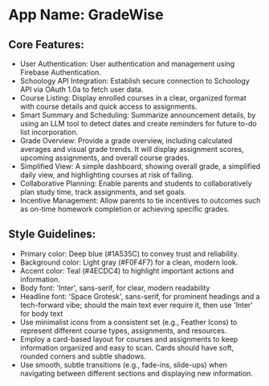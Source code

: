 # **App Name**: GradeWise

## Core Features:

- User Authentication: User authentication and management using Firebase Authentication.
- Schoology API Integration: Establish secure connection to Schoology API via OAuth 1.0a to fetch user data.
- Course Listing: Display enrolled courses in a clear, organized format with course details and quick access to assignments.
- Smart Summary and Scheduling: Summarize announcement details, by using an LLM tool to detect dates and create reminders for future to-do list incorporation.
- Grade Overview: Provide a grade overview, including calculated averages and visual grade trends. It will display assignment scores, upcoming assignments, and overall course grades.
- Simplified View: A simple dashboard, showing overall grade, a simplified daily view, and highlighting courses at risk of failing.
- Collaborative Planning: Enable parents and students to collaboratively plan study time, track assignments, and set goals.
- Incentive Management: Allow parents to tie incentives to outcomes such as on-time homework completion or achieving specific grades.

## Style Guidelines:

- Primary color: Deep blue (#1A535C) to convey trust and reliability.
- Background color: Light gray (#F0F4F7) for a clean, modern look.
- Accent color: Teal (#4ECDC4) to highlight important actions and information.
- Body font: 'Inter', sans-serif, for clear, modern readability
- Headline font: 'Space Grotesk', sans-serif, for prominent headings and a tech-forward vibe; should the main text ever require it, then use 'Inter' for body text
- Use minimalist icons from a consistent set (e.g., Feather Icons) to represent different course types, assignments, and resources.
- Employ a card-based layout for courses and assignments to keep information organized and easy to scan. Cards should have soft, rounded corners and subtle shadows.
- Use smooth, subtle transitions (e.g., fade-ins, slide-ups) when navigating between different sections and displaying new information.